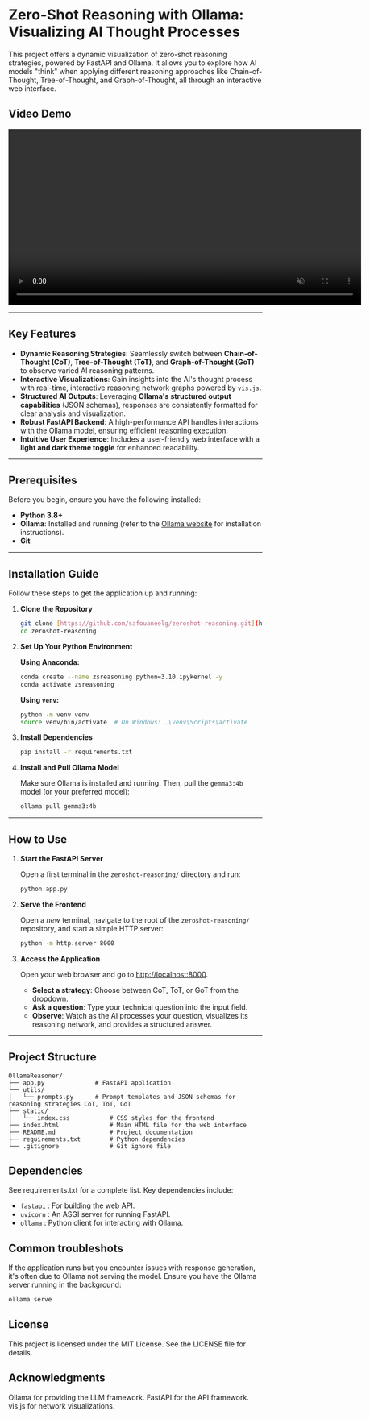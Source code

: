 # Zero-Shot Reasoning with Ollama: Visualizing AI Thought Processes

This project offers a dynamic visualization of zero-shot reasoning strategies, powered by FastAPI and Ollama. It allows you to explore how AI models "think" when applying different reasoning approaches like Chain-of-Thought, Tree-of-Thought, and Graph-of-Thought, all through an interactive web interface.

## Video Demo

<video controls autoplay loop muted width="700">
  <source src="examples/demonstrator.webm" type="video/webm">
  Your browser does not support the video tag.
</video>

---

## Key Features

* **Dynamic Reasoning Strategies**: Seamlessly switch between **Chain-of-Thought (CoT)**, **Tree-of-Thought (ToT)**, and **Graph-of-Thought (GoT)** to observe varied AI reasoning patterns.
* **Interactive Visualizations**: Gain insights into the AI's thought process with real-time, interactive reasoning network graphs powered by `vis.js`.
* **Structured AI Outputs**: Leveraging **Ollama's structured output capabilities** (JSON schemas), responses are consistently formatted for clear analysis and visualization.
* **Robust FastAPI Backend**: A high-performance API handles interactions with the Ollama model, ensuring efficient reasoning execution.
* **Intuitive User Experience**: Includes a user-friendly web interface with a **light and dark theme toggle** for enhanced readability.

---

## Prerequisites

Before you begin, ensure you have the following installed:

* **Python 3.8+**
* **Ollama**: Installed and running (refer to the [Ollama website](https://ollama.com/) for installation instructions).
* **Git**

---

## Installation Guide

Follow these steps to get the application up and running:

1.  **Clone the Repository**

    ```bash
    git clone [https://github.com/safouaneelg/zeroshot-reasoning.git](https://github.com/safouaneelg/zeroshot-reasoning.git)
    cd zeroshot-reasoning
    ```

2.  **Set Up Your Python Environment**

    **Using Anaconda:**

    ```bash
    conda create --name zsreasoning python=3.10 ipykernel -y
    conda activate zsreasoning
    ```

    **Using `venv`:**

    ```bash
    python -m venv venv
    source venv/bin/activate  # On Windows: .\venv\Scripts\activate
    ```

3.  **Install Dependencies**

    ```bash
    pip install -r requirements.txt
    ```

4.  **Install and Pull Ollama Model**

    Make sure Ollama is installed and running. Then, pull the `gemma3:4b` model (or your preferred model):

    ```bash
    ollama pull gemma3:4b
    ```

---

## How to Use

1.  **Start the FastAPI Server**

    Open a first terminal in the `zeroshot-reasoning/` directory and run:

    ```bash
    python app.py
    ```

2.  **Serve the Frontend**

    Open a *new* terminal, navigate to the root of the `zeroshot-reasoning/` repository, and start a simple HTTP server:

    ```bash
    python -m http.server 8000
    ```

3.  **Access the Application**

    Open your web browser and go to <http://localhost:8000>.

    * **Select a strategy**: Choose between CoT, ToT, or GoT from the dropdown.
    * **Ask a question**: Type your technical question into the input field.
    * **Observe**: Watch as the AI processes your question, visualizes its reasoning network, and provides a structured answer.

---

## Project Structure

```plain
OllamaReasoner/
├── app.py              # FastAPI application
└── utils/
│   └── prompts.py      # Prompt templates and JSON schemas for reasoning strategies CoT, ToT, GoT
├── static/
│   └── index.css           # CSS styles for the frontend
├── index.html              # Main HTML file for the web interface
├── README.md               # Project documentation
├── requirements.txt        # Python dependencies
└── .gitignore              # Git ignore file
```

## Dependencies

See requirements.txt for a complete list. Key dependencies include:

- `fastapi` : For building the web API.
- `uvicorn` : An ASGI server for running FastAPI.
- `ollama` : Python client for interacting with Ollama.

## Common troubleshots

If the application runs but you encounter issues with response generation, it's often due to Ollama not serving the model. Ensure you have the Ollama server running in the background:

```bash
ollama serve
```

## License

This project is licensed under the MIT License. See the LICENSE file for details.

## Acknowledgments

Ollama for providing the LLM framework.
FastAPI for the API framework.
vis.js for network visualizations.
